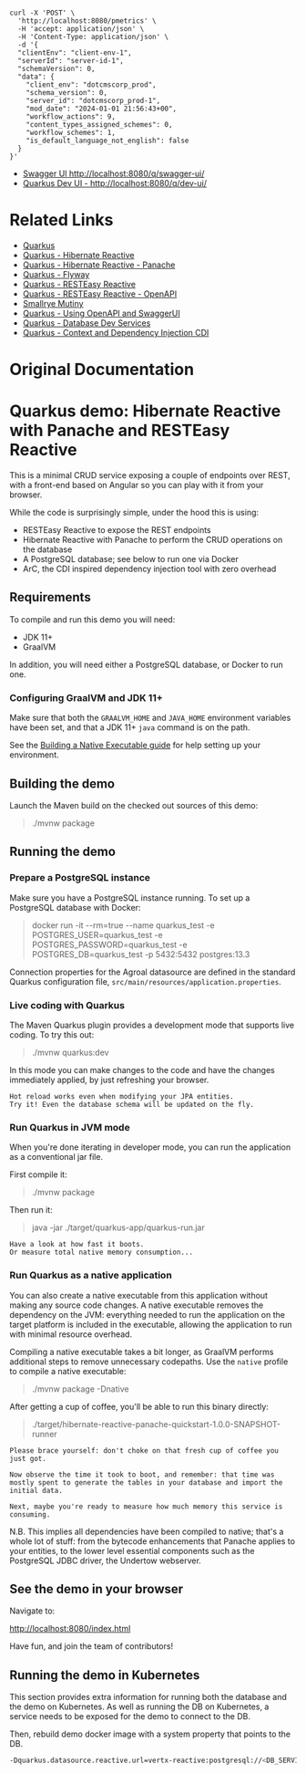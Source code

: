 


```

curl -X 'POST' \
  'http://localhost:8080/pmetrics' \
  -H 'accept: application/json' \
  -H 'Content-Type: application/json' \
  -d '{
  "clientEnv": "client-env-1",
  "serverId": "server-id-1",
  "schemaVersion": 0,
  "data": {
    "client_env": "dotcmscorp_prod",
    "schema_version": 0,
    "server_id": "dotcmscorp_prod-1",
    "mod_date": "2024-01-01 21:56:43+00",
    "workflow_actions": 9,
    "content_types_assigned_schemes": 0,
    "workflow_schemes": 1,
    "is_default_language_not_english": false
  }
}'

```

- [Swagger UI http://localhost:8080/q/swagger-ui/](http://localhost:8080/q/swagger-ui/)
- [Quarkus Dev UI - http://localhost:8080/q/dev-ui/](http://localhost:8080/q/dev-ui/)
# Related Links

- [Quarkus](https://quarkus.io/)
- [Quarkus - Hibernate Reactive](https://quarkus.io/guides/hibernate-reactive)
- [Quarkus - Hibernate Reactive - Panache](https://quarkus.io/guides/hibernate-reactive-panache)
- [Quarkus - Flyway ](https://quarkus.io/guides/flyway)
- [Quarkus - RESTEasy Reactive](https://quarkus.io/guides/resteasy-reactive)
- [Quarkus - RESTEasy Reactive - OpenAPI](https://quarkus.io/guides/resteasy-reactive-openapi)
- [Smallrye Mutiny](https://smallrye.io/smallrye-mutiny/latest/)
- [Quarkus - Using OpenAPI and SwaggerUI](https://quarkus.io/guides/openapi-swaggerui)
- [Quarkus - Database Dev Services](https://quarkus.io/guides/databases-dev-services)
- [Quarkus - Context and Dependency Injection CDI ](https://quarkus.io/guides/cdi-reference) 

# Original Documentation


# Quarkus demo: Hibernate Reactive with Panache and RESTEasy Reactive

This is a minimal CRUD service exposing a couple of endpoints over REST,
with a front-end based on Angular so you can play with it from your browser.

While the code is surprisingly simple, under the hood this is using:
 - RESTEasy Reactive to expose the REST endpoints
 - Hibernate Reactive with Panache to perform the CRUD operations on the database
 - A PostgreSQL database; see below to run one via Docker
 - ArC, the CDI inspired dependency injection tool with zero overhead

## Requirements

To compile and run this demo you will need:

- JDK 11+
- GraalVM

In addition, you will need either a PostgreSQL database, or Docker to run one.

### Configuring GraalVM and JDK 11+

Make sure that both the `GRAALVM_HOME` and `JAVA_HOME` environment variables have
been set, and that a JDK 11+ `java` command is on the path.

See the [Building a Native Executable guide](https://quarkus.io/guides/building-native-image)
for help setting up your environment.

## Building the demo

Launch the Maven build on the checked out sources of this demo:

> ./mvnw package

## Running the demo

### Prepare a PostgreSQL instance

Make sure you have a PostgreSQL instance running. To set up a PostgreSQL database with Docker:

> docker run -it --rm=true --name quarkus_test -e POSTGRES_USER=quarkus_test -e POSTGRES_PASSWORD=quarkus_test -e POSTGRES_DB=quarkus_test -p 5432:5432 postgres:13.3

Connection properties for the Agroal datasource are defined in the standard Quarkus configuration file,
`src/main/resources/application.properties`.

### Live coding with Quarkus

The Maven Quarkus plugin provides a development mode that supports
live coding. To try this out:

> ./mvnw quarkus:dev

In this mode you can make changes to the code and have the changes immediately applied, by just refreshing your browser.

    Hot reload works even when modifying your JPA entities.
    Try it! Even the database schema will be updated on the fly.

### Run Quarkus in JVM mode

When you're done iterating in developer mode, you can run the application as a
conventional jar file.

First compile it:

> ./mvnw package

Then run it:

> java -jar ./target/quarkus-app/quarkus-run.jar

    Have a look at how fast it boots.
    Or measure total native memory consumption...

### Run Quarkus as a native application

You can also create a native executable from this application without making any
source code changes. A native executable removes the dependency on the JVM:
everything needed to run the application on the target platform is included in
the executable, allowing the application to run with minimal resource overhead.

Compiling a native executable takes a bit longer, as GraalVM performs additional
steps to remove unnecessary codepaths. Use the  `native` profile to compile a
native executable:

> ./mvnw package -Dnative

After getting a cup of coffee, you'll be able to run this binary directly:

> ./target/hibernate-reactive-panache-quickstart-1.0.0-SNAPSHOT-runner

    Please brace yourself: don't choke on that fresh cup of coffee you just got.
    
    Now observe the time it took to boot, and remember: that time was mostly spent to generate the tables in your database and import the initial data.
    
    Next, maybe you're ready to measure how much memory this service is consuming.

N.B. This implies all dependencies have been compiled to native;
that's a whole lot of stuff: from the bytecode enhancements that Panache
applies to your entities, to the lower level essential components such as the PostgreSQL JDBC driver, the Undertow webserver.

## See the demo in your browser

Navigate to:

<http://localhost:8080/index.html>

Have fun, and join the team of contributors!

## Running the demo in Kubernetes

This section provides extra information for running both the database and the demo on Kubernetes.
As well as running the DB on Kubernetes, a service needs to be exposed for the demo to connect to the DB.

Then, rebuild demo docker image with a system property that points to the DB. 

```bash
-Dquarkus.datasource.reactive.url=vertx-reactive:postgresql://<DB_SERVICE_NAME>/quarkus_test
```
